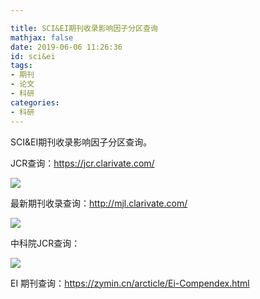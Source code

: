 ```yaml
---

title: SCI&EI期刊收录影响因子分区查询
mathjax: false
date: 2019-06-06 11:26:36
id: sci&ei
tags:
- 期刊
- 论文
- 科研
categories:
- 科研
---
```


SCI&EI期刊收录影响因子分区查询。

<!---more--->

JCR查询：https://jcr.clarivate.com/

![](https://zymin-1255632454.cos.ap-shanghai.myqcloud.com/0newblog/1559791897790.png)

最新期刊收录查询：http://mjl.clarivate.com/

![](https://zymin-1255632454.cos.ap-shanghai.myqcloud.com/0newblog/1559791682861.png)



中科院JCR查询：

![](https://zymin-1255632454.cos.ap-shanghai.myqcloud.com/0newblog/1559797452193.png)

EI 期刊查询：https://zymin.cn/arcticle/Ei-Compendex.html